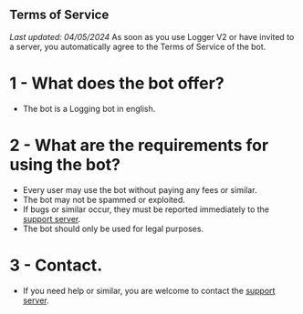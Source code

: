 ## Terms of Service
_Last updated: 04/05/2024_
As soon as you use Logger V2 or have invited to a server, you automatically agree to the Terms of Service of the bot.
# 1 - What does the bot offer?
- The bot is a Logging bot in english.
# 2 - What are the requirements for using the bot?
- Every user may use the bot without paying any fees or similar.
- The bot may not be spammed or exploited. 
- If bugs or similar occur, they must be reported immediately to the [support server](https://discord.gg/KBDJWY44cx).
- The bot should only be used for legal purposes.

# 3 - Contact.
- If you need help or similar, you are welcome to contact the [support server](https://discord.gg/KBDJWY44cx).
